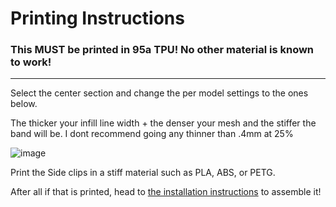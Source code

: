 # Printing Instructions

### This **MUST** be printed in 95a TPU! No other material is known to work!

---

Select the center section and change the per model settings to the ones below.<p>The thicker your infill line width + the denser your mesh and the stiffer the band will be. I dont recommend going any thinner than .4mm at 25%</br>

![image](https://github.com/CapraAudio/CapraStrapra-Beyerdynamic/assets/122894651/793528b9-bd1a-4f2d-9458-075f85c507bf)

Print the Side clips in a stiff material such as PLA, ABS, or PETG.

After all if that is printed, head to [the installation instructions](https://github.com/CapraAudio/CapraStrapra-Hifiman/blob/main/Install-Instructions.md) to assemble it!
